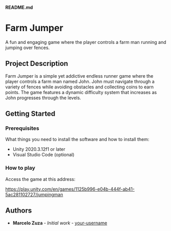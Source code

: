 **README.md**

# Farm Jumper

A fun and engaging game where the player controls a farm man running and jumping over fences.



## Project Description

Farm Jumper is a simple yet addictive endless runner game where the player controls a farm man named John. John must navigate through a variety of fences while avoiding obstacles and collecting coins to earn points. The game features a dynamic difficulty system that increases as John progresses through the levels.

## Getting Started

### Prerequisites

What things you need to install the software and how to install them:

* Unity 2020.3.12f1 or later
* Visual Studio Code (optional)

### How to play

Access the game at this address:

https://play.unity.com/en/games/1125b996-e04b-444f-ab41-5ac281102727/jumpingman

## Authors

* **Marcelo Zuza** - *Initial work* - [your-username](https://github.com/marcelo-zuza)

